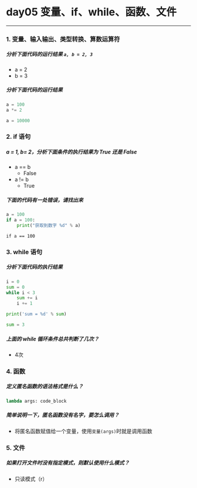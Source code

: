 # day05 变量、if、while、函数、文件

---
### 1. 变量、输入输出、类型转换、算数运算符

##### 分析下面代码的运行结果  `a, b = 2, 3`
- a = 2
- b = 3

##### 分析下面代码的运行结果

```python
a = 100
a *= 2
```

```python
a = 10000
```

### 2. if 语句

##### a = 1, b= 2，分析下面条件的执行结果为 True 还是 False

* a == b
    - False
* a != b
    - True

##### 下面的代码有一处错误，请找出来

```python
a = 100
if a = 100:
    print("获取到数字 %d" % a)
```

```if a == 100```

### 3. while 语句

##### 分析下面代码的执行结果

```python
i = 0
sum = 0
while i < 3
    sum += i
    i += 1

print('sum = %d' % sum)
```

```python
sum = 3
```

##### 上面的 while 循环条件总共判断了几次？

- 4次

### 4. 函数

##### 定义匿名函数的语法格式是什么？

```python
lambda args: code_block
```

##### 简单说明一下，匿名函数没有名字，要怎么调用？

- 将匿名函数赋值给一个变量，使用`变量(args)`时就是调用函数

### 5. 文件

##### 如果打开文件时没有指定模式，则默认使用什么模式？

- 只读模式（r）
